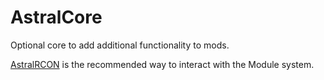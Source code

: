 # AstralCore
Optional core to add additional functionality to mods.

[AstralRCON](https://github.com/Astrum-Project/AstralRCON/) is the recommended way to interact with the Module system.

